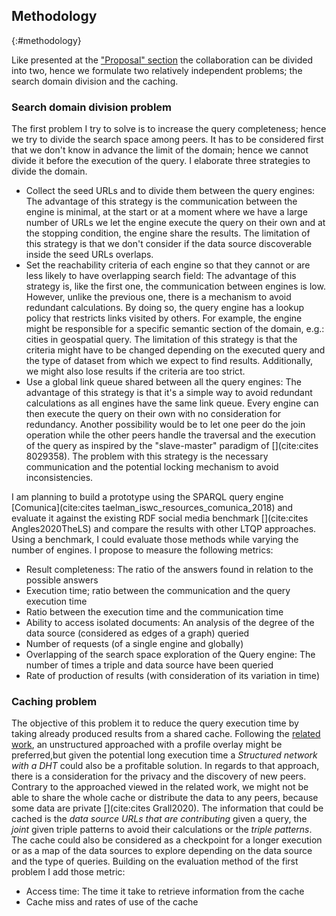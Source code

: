 ## Methodology
{:#methodology}

Like presented at the ["Proposal" section](#proposal) the collaboration can be divided into two, hence we formulate two 
relatively independent problems; the search domain division and the caching.

### Search domain division problem

The first problem I try to solve is to increase the query completeness;
hence we try to divide the search space among peers.
It has to be considered first that we don't know in advance the limit of the domain;
hence we cannot divide it before the execution of the query.
I elaborate three strategies to divide the domain.

<ul>
<li><span class="question_hypothesis">Collect the seed URLs and to divide them between the query engines</span>: 
The advantage of this strategy is the communication between the engine is minimal,
at the start or at a moment where we have a large number of URLs we let the engine execute the query on their own and at
the stopping condition, the engine share the results.
The limitation of this strategy is that we don't consider if the data source discoverable inside the seed URLs overlaps.

</li>

<li><span class="question_hypothesis">Set the reachability criteria of each engine so that they cannot or are less likely to have overlapping search field</span>:
The advantage of this strategy is, like the first one, the communication between engines is low.
However, unlike the previous one, there is a mechanism to avoid redundant calculations.
By doing so, the query engine has a lookup policy that restricts links visited by others.
For example, the engine might be responsible for a specific semantic section of the domain, 
e.g.: cities in geospatial query. 
The limitation of this strategy is that the criteria might have to be changed depending on the executed query
and the type of dataset from which we expect to find results.
Additionally, we might also lose results if the criteria are too strict.
</li>

<li><span class="question_hypothesis">Use a global link queue shared between all the query engines</span>:
The advantage of this strategy is that it's a simple way to avoid redundant calculations as all engines have the same link queue.
Every engine can then execute the query on their own with no consideration for redundancy.
Another possibility would be to let one peer do the join operation while the other peers handle the traversal and
the execution of the query as inspired by the "slave-master" paradigm of [](cite:cites 8029358).
The problem with this strategy is the necessary communication and the potential locking mechanism to avoid inconsistencies.

</li>
</ul>

I am planning to build a prototype using the SPARQL query engine [Comunica](cite:cites taelman_iswc_resources_comunica_2018)
and evaluate it against the existing RDF social media benchmark [](cite:cites Angles2020TheLS)
and compare the results with other LTQP approaches.
Using a benchmark, I could evaluate those methods while varying the number of engines.
I propose to measure the following metrics:

<ul>
<li>Result completeness: The ratio of the answers found in relation to the possible answers</li>
<li>Execution time; ratio between the communication and the query execution time</li>
<li>Ratio between the execution time and the communication time</li>
<li>Ability to access isolated documents: An analysis of the degree of the data source (considered as edges of a graph) queried</li>
<li>Number of requests (of a single engine and globally)</li>
<li>Overlapping of the search space exploration of the Query engine: The number of times a triple and data source have been queried</li>
<li>Rate of production of results (with consideration of its variation in time)</li>
</ul>

### Caching problem


The objective of this problem it to reduce the query execution time by taking already produced results from a shared cache.
Following the [related work](#litterature_review), an unstructured approached with 
a profile overlay might be preferred,but given the potential long execution time a 
*Structured network with a DHT* could also be a profitable solution.
In regards to that approach, there is a consideration for the privacy and the discovery of new peers.
Contrary to the approached viewed in the related work, we might not be able to share the whole cache or distribute the data to any peers,
because some data are private [](cite:cites Grall2020). 
The information that could be cached is the *data source URLs that are contributing* given a query,
the *joint* given triple patterns to avoid their calculations or the *triple patterns*.
The cache could also be considered as a checkpoint for a longer execution or as a map of the data sources to explore
depending on the data source and the type of queries.
Building on the evaluation method of the first problem I add those metric:
<ul>
<li>Access time: The time it take to retrieve information from the cache</li>
<li>Cache miss and rates of use of the cache</li>
</ul>
